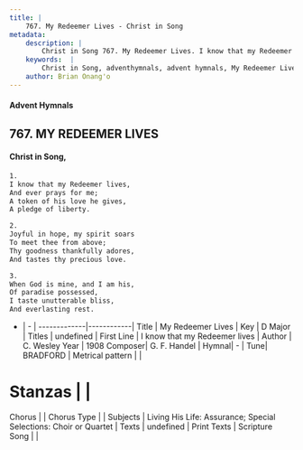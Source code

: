 ```yaml
---
title: |
    767. My Redeemer Lives - Christ in Song
metadata:
    description: |
        Christ in Song 767. My Redeemer Lives. I know that my Redeemer lives, And ever prays for me; A token of his love he gives, A pledge of liberty.
    keywords:  |
        Christ in Song, adventhymnals, advent hymnals, My Redeemer Lives, I know that my Redeemer lives. 
    author: Brian Onang'o
---
```


#### Advent Hymnals
## 767. MY REDEEMER LIVES
####  Christ in Song,

```txt
1.
I know that my Redeemer lives,
And ever prays for me;
A token of his love he gives,
A pledge of liberty.

2.
Joyful in hope, my spirit soars
To meet thee from above;
Thy goodness thankfully adores,
And tastes thy precious love.

3.
When God is mine, and I am his,
Of paradise possessed,
I taste unutterable bliss,
And everlasting rest.


```

- |   -  |
-------------|------------|
Title | My Redeemer Lives |
Key | D Major |
Titles | undefined |
First Line | I know that my Redeemer lives |
Author | C. Wesley
Year | 1908
Composer| G. F. Handel |
Hymnal|  - |
Tune| BRADFORD |
Metrical pattern | |
# Stanzas |  |
Chorus |  |
Chorus Type |  |
Subjects | Living His Life: Assurance; Special Selections: Choir or Quartet |
Texts | undefined |
Print Texts | 
Scripture Song |  |
    
